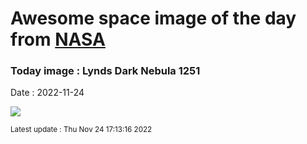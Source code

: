 
# Awesome space image of the day from [NASA](https://api.nasa.gov/)

### Today image : Lynds Dark Nebula 1251
Date : 2022-11-24

![](https://apod.nasa.gov/apod/image/2211/LDN1251v7social1024.png)

<small>Latest update : Thu Nov 24 17:13:16 2022</small>
        
